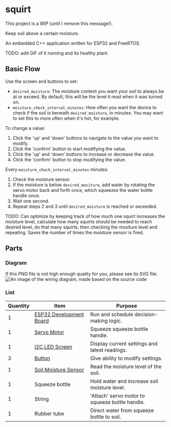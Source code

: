 # squirt

This project is a WIP (until I remove this message!).

Keep soil above a certain moisture.

An embedded C++ application written for ESP32 and FreeRTOS.

TODO: add GIF of it running and its healthy plant.

## Basic Flow

Use the screen and buttons to set:
- `desired_moisture`: The moisture content you want your soil to always be at or exceed. By default, this will be the level it read when it was turned on.
- `moisture_check_interval_minutes`: How often you want the device to check if the soil is beneath `desired_moisture`, in minutes. You may want to set this to more often when it's hot, for example.

To change a value:
1. Click the 'up' and 'down' buttons to navigate to the value you want to modify.
2. Click the 'confirm' button to start modifying the value.
3. Click the 'up' and 'down' buttons to increase or decrease the value.
4. Click the 'confirm' button to stop modifying the value.

Every `moisture_check_interval_minutes` minutes:
1. Check the moisture sensor.
2. If the moisture is below `desired_mositure`, add water by rotating the servo motor back and forth once, which squeezes the water bottle handle once.
3. Wait one second.
4. Repeat steps 2 and 3 until `desired_moisture` is reached or exceeded.

TODO: Can optimize by keeping track of how much one squirt increases the moisture level, calculate how many squirts should be needed to reach desired level, do that many squirts, then checking the mositure level and repeating. Saves the number of times the moisture sensor is fired.

## Parts

### Diagram

If this PNG file is not high enough quality for you, please see its SVG file.
![An image of the wiring diagram, made based on the source code](https://github.com/jcallon/squirt/blob/main/wiring_diagram.png?raw=true)

### List
| Quantity | Item | Purpose |
| -------- | ---- | ------- |
| 1 | [ESP32 Development Board](https://a.co/d/hLUOG6y) | Run and schedule decision-making logic. |
| 1 | [Servo Motor](https://a.co/d/i70ATR9) | Squeeze squeeze bottle handle. |
| 1 | [I2C LED Screen](https://a.co/d/aN8j0Sy) | Display current settings and latest readings. |
| 3 | [Button](https://a.co/d/3LTWaNc) | Give ability to modify settings. |
| 1 | [Soil Moisture Sensor](https://a.co/d/1c7H0MX) | Read the moisture level of the soil. |
| 1 | Squeeze bottle | Hold water and increase soil moisture level. |
| 1 | String | 'Attach' servo motor to squeeze bottle handle. |
| 1 | Rubber tube | Direct water from squeeze bottle to soil. |
